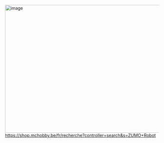 
[<img width="888" height="419" alt="image" src="https://github.com/user-attachments/assets/6b5f2b62-5c10-40e0-8384-501ecf74b3fa" />](https://shop.mchobby.be/fr/recherche?controller=search&s=ZUMO+Robot)
https://shop.mchobby.be/fr/recherche?controller=search&s=ZUMO+Robot

